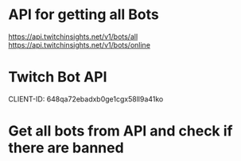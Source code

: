 # API for getting all Bots

https://api.twitchinsights.net/v1/bots/all
https://api.twitchinsights.net/v1/bots/online

# Twitch Bot API

CLIENT-ID: 648qa72ebadxb0ge1cgx58ll9a41ko

# Get all bots from API and check if there are banned

